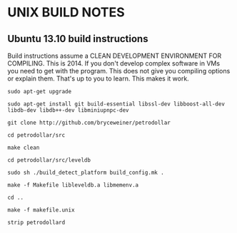 UNIX BUILD NOTES
====================
Ubuntu 13.10 build instructions
-------------------------------
Build instructions assume a CLEAN DEVELOPMENT ENVIRONMENT FOR COMPILING.  This is 2014.  If you don't develop complex software in VMs you need to get with the program.  This does not give you compiling options or explain them.  That's up to you to learn.  This makes it work.

	sudo apt-get upgrade

	sudo apt-get install git build-essential libssl-dev libboost-all-dev libdb-dev libdb++-dev libminiupnpc-dev

	git clone http://github.com/bryceweiner/petrodollar

	cd petrodollar/src

	make clean

	cd petrodollar/src/leveldb

	sudo sh ./build_detect_platform build_config.mk .

	make -f Makefile libleveldb.a libmemenv.a

	cd ..

	make -f makefile.unix

	strip petrodollard
